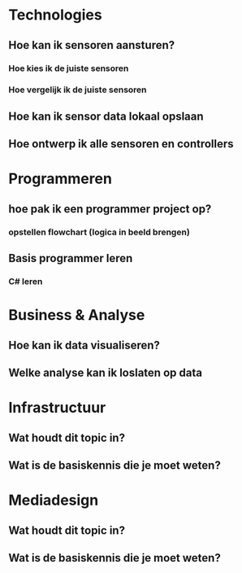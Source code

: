 
# Technologies
## Hoe kan ik sensoren aansturen?
### Hoe kies ik de juiste sensoren
### Hoe vergelijk ik de juiste sensoren
## Hoe kan ik sensor data lokaal opslaan
## Hoe ontwerp ik alle sensoren en controllers


# Programmeren
## hoe pak ik een programmer project op?
### opstellen flowchart (logica in beeld brengen)
## Basis programmer leren
### C# leren

# Business & Analyse
## Hoe kan ik data visualiseren?
## Welke analyse kan ik loslaten op data


# Infrastructuur
## Wat houdt dit topic in?
## Wat is de basiskennis die je moet weten?


# Mediadesign
## Wat houdt dit topic in?
## Wat is de basiskennis die je moet weten?
